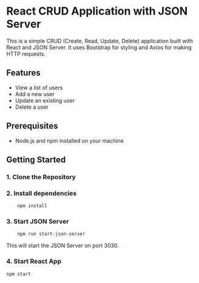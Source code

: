 # React CRUD Application with JSON Server

This is a simple CRUD (Create, Read, Update, Delete) application built with React and JSON Server. It uses Bootstrap for styling and Axios for making HTTP requests.

## Features

- View a list of users
- Add a new user
- Update an existing user
- Delete a user

## Prerequisites

- Node.js and npm installed on your machine

## Getting Started

### 1. Clone the Repository
### 2. Install dependencies
```bash
    npm install
```
### 3. Start JSON Server
```bash
    npm run start-json-server
```
This will start the JSON Server on port 3030.
### 4. Start React App
```bash
npm start
```
